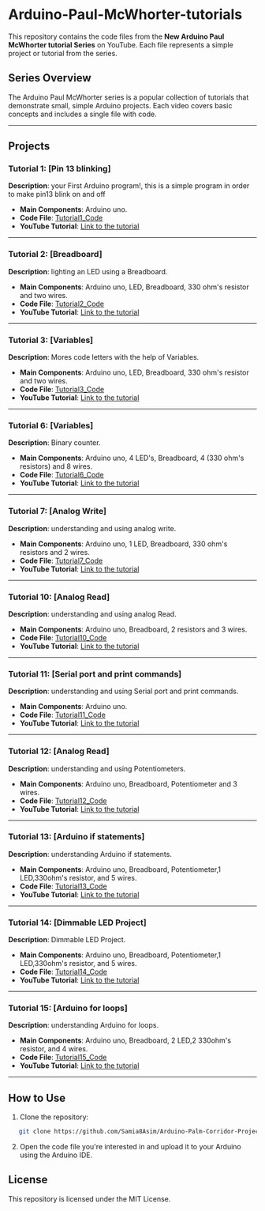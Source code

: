 # Arduino-Paul-McWhorter-tutorials

This repository contains the code files from the **New Arduino Paul McWhorter tutorial Series** on YouTube. Each file represents a simple project or tutorial from the series.

## Series Overview

The Arduino Paul McWhorter series is a popular collection of tutorials that demonstrate small, simple Arduino projects. Each video covers basic concepts and includes a single file with code.

---

## Projects

### Tutorial 1: [Pin 13 blinking]

**Description**: your First Arduino program!, this is a simple program in order to make pin13 blink on and off

- **Main Components**: Arduino uno.
- **Code File**: [Tutorial1_Code](https://github.com/Samia8Asim/Arduino-Paul-McWhorter-tutorials/blob/main/Tutorial1_Code/Tutorial1_Code.ino)
- **YouTube Tutorial**: [Link to the tutorial](https://youtu.be/fJWR7dBuc18?si=60SnjQDBh12oIhjB)

---

### Tutorial 2: [Breadboard]

**Description**: lighting an LED using a Breadboard.

- **Main Components**: Arduino uno, LED, Breadboard, 330 ohm's resistor and two wires.
- **Code File**: [Tutorial2_Code](https://github.com/Samia8Asim/Arduino-Paul-McWhorter-tutorials/blob/main/Tutorial2_Code/Tutorial2_code.ino)
- **YouTube Tutorial**: [Link to the tutorial](https://youtu.be/CfdaJ4z4u4w?si=B7uzm9UZXnANyUuK)

---

### Tutorial 3: [Variables]

**Description**: Mores code letters with the help of Variables.

- **Main Components**: Arduino uno, LED, Breadboard, 330 ohm's resistor and two wires.
- **Code File**: [Tutorial3_Code](https://github.com/Samia8Asim/Arduino-Paul-McWhorter-tutorials/blob/main/Tutorial3_Code/Tutorial3_Code.ino)
- **YouTube Tutorial**: [Link to the tutorial](https://youtu.be/nPOKOi1jIK0?si=FOUp3pw7ALVcyf1w)

---

### Tutorial 6: [Variables]

**Description**: Binary counter.

- **Main Components**: Arduino uno, 4 LED's, Breadboard, 4 (330 ohm's resistors) and 8 wires.
- **Code File**: [Tutorial6_Code](https://github.com/Samia8Asim/Arduino-Paul-McWhorter-tutorials/blob/main/Tutorial6_Code/Tutorial6_Code.ino)
- **YouTube Tutorial**: [Link to the tutorial](https://youtu.be/Lg39qKrdySU?si=_2hnqOQNFaPN8Sk7)

---

### Tutorial 7: [Analog Write]

**Description**: understanding and using analog write.

- **Main Components**: Arduino uno, 1 LED, Breadboard, 330 ohm's resistors and 2 wires.
- **Code File**: [Tutorial7_Code](https://github.com/Samia8Asim/Arduino-Paul-McWhorter-tutorials/blob/main/Tutorial7_Code/Tutorial7_Code.ino)
- **YouTube Tutorial**: [Link to the tutorial](https://youtu.be/YfV-vYT3yfQ?si=nkqMYFONgxoYQSp3)

---

### Tutorial 10: [Analog Read]

**Description**: understanding and using analog Read.

- **Main Components**: Arduino uno, Breadboard, 2 resistors and 3 wires.
- **Code File**: [Tutorial10_Code](https://github.com/Samia8Asim/Arduino-Paul-McWhorter-tutorials/blob/main/Tutorial10_Code/Tutorial10_Code.ino)
- **YouTube Tutorial**: [Link to the tutorial](https://youtu.be/5TitZmA66bI?si=gY-n6iHHK3Ku2vrm)

---

### Tutorial 11: [Serial port and print commands]

**Description**: understanding and using Serial port and print commands.

- **Main Components**: Arduino uno.
- **Code File**: [Tutorial11_Code](https://github.com/Samia8Asim/Arduino-Paul-McWhorter-tutorials/blob/main/Tutorial11_Code/Tutorial11_Code.ino)
- **YouTube Tutorial**: [Link to the tutorial](https://youtu.be/b5kndEtAKl8?si=FVyy10RcM9kOJhcT)

---

### Tutorial 12: [Analog Read]

**Description**: understanding and using Potentiometers.

- **Main Components**: Arduino uno, Breadboard, Potentiometer and 3 wires.
- **Code File**: [Tutorial12_Code](https://github.com/Samia8Asim/Arduino-Paul-McWhorter-tutorials/blob/main/Tutorial12_Code/Tutorial12_Code.ino)
- **YouTube Tutorial**: [Link to the tutorial](https://youtu.be/PUte1cmJ44A?si=JkaBQmiW9Q2d8sZR)

---

### Tutorial 13: [Arduino if statements]

**Description**: understanding Arduino if statements.

- **Main Components**: Arduino uno, Breadboard, Potentiometer,1 LED,330ohm's resistor, and 5 wires.
- **Code File**: [Tutorial13_Code](https://github.com/Samia8Asim/Arduino-Paul-McWhorter-tutorials/blob/main/Tutorial13_Code/Tutorial13_Code.ino)
- **YouTube Tutorial**: [Link to the tutorial](https://youtu.be/ORNted-NgRM?si=T_0m8oItubDk1PXt)

---

### Tutorial 14: [Dimmable LED Project]

**Description**: Dimmable LED Project.

- **Main Components**: Arduino uno, Breadboard, Potentiometer,1 LED,330ohm's resistor, and 5 wires.
- **Code File**: [Tutorial14_Code](https://github.com/Samia8Asim/Arduino-Paul-McWhorter-tutorials/blob/main/Tutorial14_Code/Tutorial14_Code.ino)
- **YouTube Tutorial**: [Link to the tutorial](https://youtu.be/7wKdxsvXAFo?si=1KuzWCulxt0dbbYd)

---

### Tutorial 15: [Arduino for loops]

**Description**: understanding Arduino for loops.

- **Main Components**: Arduino uno, Breadboard, 2 LED,2 330ohm's resistor, and 4 wires.
- **Code File**: [Tutorial15_Code](https://github.com/Samia8Asim/Arduino-Paul-McWhorter-tutorials/blob/main/Tutorial14_Code/Tutorial14_Code.ino)
- **YouTube Tutorial**: [Link to the tutorial](https://youtu.be/7wKdxsvXAFo?si=1KuzWCulxt0dbbYd)

---

## How to Use

1. Clone the repository:

```bash
   git clone https://github.com/Samia8Asim/Arduino-Palm-Corridor-Projects.git
```

2. Open the code file you're interested in and upload it to your Arduino using the Arduino IDE.

## License

This repository is licensed under the MIT License.
